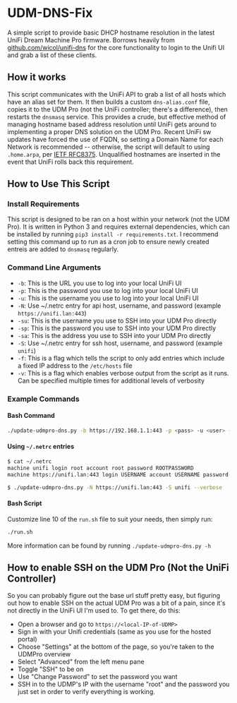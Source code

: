 # UDM-DNS-Fix

A simple script to provide basic DHCP hostname resolution in the latest UniFi Dream Machine Pro firmware. Borrows heavily from [github.com/wicol/unifi-dns](https://github.com/wicol/unifi-dns) for the core functionality to login to the Unifi UI and grab a list of these clients.

## How it works

This script communicates with the UniFi API to grab a list of all hosts which have an alias set for them. It then builds a custom `dns-alias.conf` file, copies it to the UDM Pro (not the UniFi controller; there's a difference), then restarts the `dnsmasq` service. This provides a crude, but effective method of managing hostname based address resolution until UniFi gets around to implementing a proper DNS solution on the UDM Pro. Recent UniFi sw updates have forced the use of FQDN, so setting a Domain Name for each Network is recommended -- otherwise, the script will default to using `.home.arpa`, per [IETF RFC8375](https://datatracker.ietf.org/doc/html/rfc8375).  Unqualified hostnames are inserted in the event that UniFi rolls back this requirement.

## How to Use This Script

### Install Requirements

This script is designed to be ran on a host within your network (not the UDM Pro). It is written in Python 3 and requires external dependencies, which can be installed by running `pip3 install -r requirements.txt`. I recommend setting this command up to run as a cron job to ensure newly created entreis are added to `dnsmasq` regularly.

### Command Line Arguments

- `-b`: This is the URL you use to log into your local UniFi UI
- `-p`: This is the password you use to log into your local UniFi UI
- `-u`: This is the username you use to log into your local UniFi UI
- `-N`: Use ~/.netrc entry for api host, username, and password (example `https://unifi.lan:443`)
- `-su`: This is the username you use to SSH into your UDM Pro directly
- `-sp`: This is the password you use to SSH into your UDM Pro directly
- `-sa`: This is the address you use to SSH into your UDM Pro directly
- `-S`: Use ~/.netrc entry for ssh host, username, and password (example `unifi`)
- `-f`: This is a flag which tells the script to only add entries which include a fixed IP address to the `/etc/hosts` file
- `-v`: This is a flag which enables verbose output from the script as it runs. Can be specified multiple times for additional levels of verbosity

### Example Commands

#### Bash Command

``` bash
./update-udmpro-dns.py -b https://192.168.1.1:443 -p <pass> -u <user> -su root -sp <ssh_password> -sa 192.168.1.1 -f -vvv
```

#### Using `~/.netrc` entries

``` bash
$ cat ~/.netrc
machine unifi login root account root password ROOTPASSWORD
machine https://unifi.lan:443 login USERNAME account USERNAME password USERPASSWORD

$ ./update-udmpro-dns.py -N https://unifi.lan:443 -S unifi --verbose
```

#### Bash Script

Customize line 10 of the `run.sh` file to suit your needs, then simply run:  

``` bash
./run.sh
```

More information can be found by running `./update-udmpro-dns.py -h`

## How to enable SSH on the UDM Pro (Not the UniFi Controller)

So you can probably figure out the base url stuff pretty easy, but figuring out how to enable SSH on the actual UDM Pro was a bit of a pain, since it's not directly in the UniFi UI I'm used to. To get there, do this:

- Open a browser and go to `https://<local-IP-of-UDMP>`
- Sign in with your Unifi credentials (same as you use for the hosted portal)
- Choose "Settings" at the bottom of the page, so you're taken to the UDMPro overview
- Select "Advanced" from the left menu pane
- Toggle "SSH" to be on
- Use "Change Password" to set the password you want
- SSH in to the UDMP's IP with the username "root" and the password you just set in order to verify everything is working.
